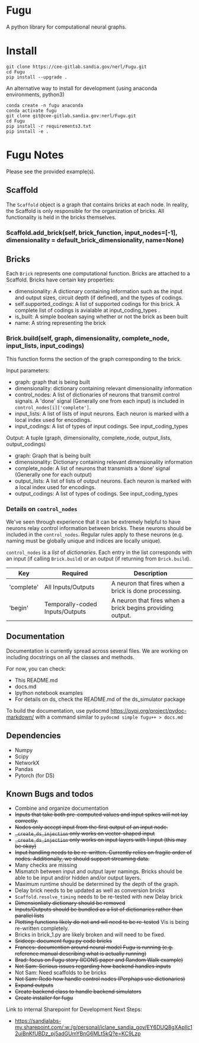 # Fugu
A python library for computational neural graphs.

# Install
```
git clone https://cee-gitlab.sandia.gov/nerl/Fugu.git
cd Fugu
pip install --upgrade .
```

An alternative way to install for development (using anaconda environments, python3)
```
conda create -n fugu anaconda
conda activate fugu
git clone git@cee-gitlab.sandia.gov:nerl/Fugu.git
cd Fugu
pip install -r requirements3.txt
pip install -e .
```

# Fugu Notes

Please see the provided example(s). 

## Scaffold

The `Scaffold` object is a graph that contains bricks at each node.  In reality, the Scaffold is only responsible for the organization of bricks.  All functionality is held in the bricks themselves.

### Scaffold.add_brick(self, brick_function, input_nodes=[-1], dimensionality = default_brick_dimensionality, name=None)

## Bricks

Each `Brick` represents one computational function.  Bricks are attached to a Scaffold.  Bricks have certain key properties:

- dimensionality:  A dictionary containing information such as the input and output sizes, circuit depth (if defined), and the types of codings.
- self.supported_codings:  A list of supported codings for this brick. A complete list of codings is avialable at input_coding_types .   
- is_built:  A simple boolean saying whether or not the brick as been built
- name: A string representing the brick

### Brick.build(self, graph, dimensionality, complete_node, input_lists, input_codings)

This function forms the section of the graph corresponding to the brick.

Input parameters:
- graph: graph that is being built
- dimensionality: dictionary containing relevant dimensionality information
- control_nodes: A list of dictionaries of neurons that transmit control signals. A 'done' signal (Generally one from each input) is included in `control_nodes[i]['complete']`.
- input_lists: A list of lists of input neurons.  Each neuron is marked with a local index used for encodings.
- input_codings: A list of types of input codings.  See input_coding_types

Output:
A tuple (graph, dimensionality, complete_node, output_lists, output_codings)
- graph: Graph that is being built
- dimensionality: Dictionary containing relevant dimensionality information
- complete_node: A list of neurons that transmists a 'done' signal (Generally one for each output)
- output_lists: A list of lists of output neurons.  Each neuron is marked with a local index used for encodings.
- output_codings: A list of types of codings.  See input_coding_types

### Details on `control_nodes`
We've seen through experience that it can be extremely helpful to have neurons relay control 
information between bricks.  These neurons should be included in the `control_nodes`.  Regular 
rules apply to these neurons (e.g. naming must be globally unique and indices are locally unique).

`control_nodes` is a *list* of *dictionaries*.  Each entry in the list corresponds with 
an input (if calling `Brick.build`) or an output (if returning from `Brick.build`). 

| Key | Required | Description |
| ------ | ------ | ------ |
| 'complete' | All Inputs/Outputs | A neuron that fires when a brick is done processing. |
| 'begin' | Temporally-coded Inputs/Outputs | A neuron that fires when a brick begins providing output. |

## Documentation
Documentation is currently spread across several files.  We are working on including docstrings on all the classes and methods.

For now, you can check:
- This README.md
- docs.md
- Ipython notebook examples
- For details on ds, check the README.md of the ds_simulator package

To build the documentation, use pydocmd https://pypi.org/project/pydoc-markdown/ with a command similar to 
`pydocmd simple fugu++ > docs.md`

## Dependencies

- Numpy
- Scipy
- NetworkX
- Pandas
- Pytorch (for DS)


## Known Bugs and todos
- Combine and organize documentation
- ~~Inputs that take both pre-computed values and input spikes will not lay correctly.~~
- ~~Nodes only accept input from the first output of an input node.~~
- ~~`_create_ds_injection` only works on vector-shaped input~~
- ~~`_create_ds_injection` only works on input layers with 1 input (this may be okay)~~
- ~~Input handling needs to be re-written.  Currently relies on fragile order of nodes.  Additionally, we should support streaming data.~~
- Many checks are missing
- Mismatch between input and output layer namings.  Bricks should be able to be input and/or hidden and/or output layers.
- Maximum runtime should be determined by the depth of the graph.
- Delay brick needs to be updated as well as conversion bricks
- `Scaffold.resolve_timing` needs to be re-tested with new Delay brick
- ~~Dimensionliaty dictionary should be removed~~
- ~~Inputs/Outputs should be bundled as a list of dictionaries rather than parallel lists~~
- ~~Plotting functions likely do not and wll need to be re-tested~~ Vis is being re-written completely.
- Bricks in brick_1.py are likely broken and will need to be fixed.
- ~~Srideep: document fugu.py code bricks~~
- ~~Frances: documention around neural model Fugu is running (e.g. reference manual describing what is actually running)~~
- ~~Brad: focus on Fugu story (ICONS paper and Random Walk example)~~
- ~~Not Sam: Serious issues regarding how backend handles inputs~~
- Not Sam: Need scaffolds to be bricks
- ~~Not Sam: Redo how handle control nodes (Perphaps use dictionaries)~~
- ~~Expand outputs~~ 
- ~~Create backend class to handle backend simulators~~
- ~~Create installer for fugu~~

Link to internal Sharepoint for Development Next Steps:
- https://sandialabs-my.sharepoint.com/:w:/g/personal/iclane_sandia_gov/EY6DUQ8gXApIlc12uiBnKfUBDz_pj5adGUmYBnG6MLt5kQ?e=KC9Lzp

